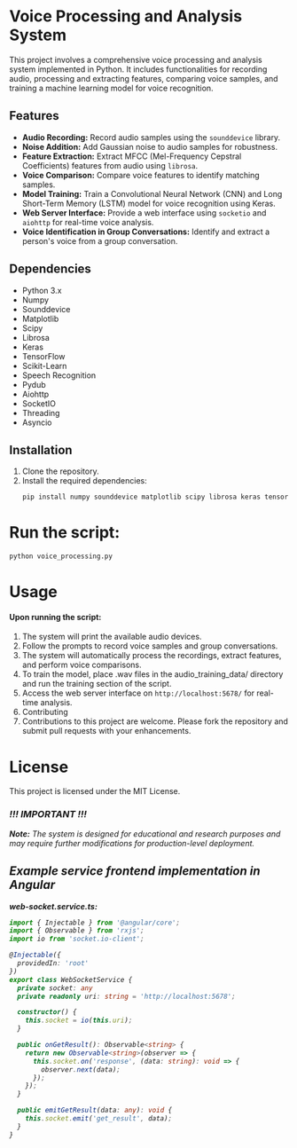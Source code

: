 # Voice Processing and Analysis System

This project involves a comprehensive voice processing and analysis system implemented in Python. It includes functionalities for recording audio, processing and extracting features, comparing voice samples, and training a machine learning model for voice recognition.

## Features

- **Audio Recording:** Record audio samples using the `sounddevice` library.
- **Noise Addition:** Add Gaussian noise to audio samples for robustness.
- **Feature Extraction:** Extract MFCC (Mel-Frequency Cepstral Coefficients) features from audio using `librosa`.
- **Voice Comparison:** Compare voice features to identify matching samples.
- **Model Training:** Train a Convolutional Neural Network (CNN) and Long Short-Term Memory (LSTM) model for voice recognition using Keras.
- **Web Server Interface:** Provide a web interface using `socketio` and `aiohttp` for real-time voice analysis.
- **Voice Identification in Group Conversations:** Identify and extract a person's voice from a group conversation.

## Dependencies

- Python 3.x
- Numpy
- Sounddevice
- Matplotlib
- Scipy
- Librosa
- Keras
- TensorFlow
- Scikit-Learn
- Speech Recognition
- Pydub
- Aiohttp
- SocketIO
- Threading
- Asyncio

## Installation

1. Clone the repository.
2. Install the required dependencies:
   ```bash
   pip install numpy sounddevice matplotlib scipy librosa keras tensorflow scikit-learn SpeechRecognition pydub aiohttp python-socketio
    ```

# Run the script:

```bash
python voice_processing.py
```

# Usage
#### Upon running the script:

1. The system will print the available audio devices.
2. Follow the prompts to record voice samples and group conversations.
3. The system will automatically process the recordings, extract features, and perform voice comparisons.
4. To train the model, place .wav files in the audio_training_data/ directory and run the training section of the script.
5. Access the web server interface on `http://localhost:5678/` for real-time analysis.
6. Contributing
7. Contributions to this project are welcome. Please fork the repository and submit pull requests with your enhancements.

# License
This project is licensed under the MIT License.

### <i>!!! IMPORTANT !!!<i>
**Note:** The system is designed for educational and research purposes and may require further modifications for production-level deployment.

## Example service frontend implementation in Angular

**web-socket.service.ts:**
```ts
import { Injectable } from '@angular/core';
import { Observable } from 'rxjs';
import io from 'socket.io-client';

@Injectable({
  providedIn: 'root'
})
export class WebSocketService {
  private socket: any
  private readonly uri: string = 'http://localhost:5678';

  constructor() {
    this.socket = io(this.uri);
  }

  public onGetResult(): Observable<string> {
    return new Observable<string>(observer => {
      this.socket.on('response', (data: string): void => {
        observer.next(data);
      });
    });
  }

  public emitGetResult(data: any): void {
    this.socket.emit('get_result', data);
  }
}
```